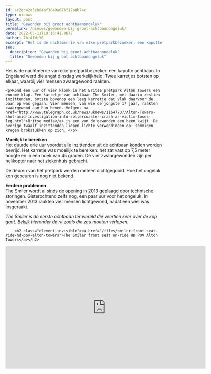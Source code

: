```yaml
---
id: ac2ec42a5eb84af3849a076f17a8b74c
type: nieuws
layout: post
title: "Gewonden bij groot achtbaanongeluk"
permalink: /nieuws/gewonden-bij-groot-achtbaanongeluk/
date: 2022-05-11T19:16:41.067Z
author: 7biA1WiYB
excerpt: "Het is de nachtmerrie van elke pretparkbezoeker: een kapotte achtbaan. In Engeland werd die angst dinsdag werkelijkheid. Twee karretjes botsten op elkaar, waarbij vier mensen zwaargewond raakten.  "
seo:
  description: "Gewonden bij groot achtbaanongeluk"
  title: "Gewonden bij groot achtbaanongeluk"
---
```

Het is de nachtmerrie van elke pretparkbezoeker: een kapotte achtbaan. In Engeland werd die angst dinsdag werkelijkheid. Twee karretjes botsten op elkaar, waarbij vier mensen zwaargewond raakten.  

    <p>Rond een uur of vier klonk in het Britse pretpark Alton Towers een enorme klap. Een karretje van achtbaan The Smiler, met daarin zestien inzittenden, botste bovenop een leeg karretje dat vlak daarvoor de baan op was gegaan. Vier mensen, van wie de jongste 17 jaar, raakten zwaargewond aan hun benen. Volgens <a href="http://www.telegraph.co.uk/news/uknews/11647707/Alton-Towers-shut-amid-investigation-into-rollercoaster-crash-as-victim-loses-leg.html">Britse media</a> is een van de gewonden een been kwijt. De overige twaalf inzittenden liepen lichte verwondingen op: sommigen kregen brokstukken op zich. </p>
<p><strong>Moeilijk te bereiken</strong><br>Het duurde drie uur voordat alle inzittenden uit de achtbaan konden worden bevrijd. Het karretje was moeilijk te bereiken: het zat vast op 7,5 meter hoogte en in een hoek van 45 graden. De vier zwaargewonden zijn per helikopter naar het ziekenhuis gebracht.</p>
<p>De deuren van het pretpark werden meteen dichtgegooid. Hoe het ongeluk kon gebeuren is nog niet bekend.</p>
<p><strong>Eerdere problemen</strong><br>The Smiler wordt al sinds de opening in 2013 geplaagd door technische storingen. Gisterochtend zelfs nog, een paar uur voor het ongeluk. In november 2013 raakten vier mensen lichtgewond, nadat een wiel was losgeraakt.</p>
<p><em>The Smiler is de eerste achtbaan ter wereld die veertien keer over de kop gaat. Bekijk hieronder de rit zoals die zou moeten verlopen:</em></p>
<p><div class="media media-element-container media-default"><div id="file-3895" class="file file-video file-video-youtube">

        <h2 class="element-invisible"><a href="/files/smiler-front-seat-ride-hd-pov-alton-towers">The Smiler front seat on-ride HD POV Alton Towers</a></h2>
    
  
  <div class="content">
    <div class="media-youtube-video media-element file-default media-youtube-1">
  <iframe class="media-youtube-player" width="640" height="390" title="The Smiler front seat on-ride HD POV Alton Towers" src="https://www.youtube.com/embed/-EFbBMlzHyU?wmode=opaque&controls=" name="The Smiler front seat on-ride HD POV Alton Towers" frameborder="0" allowfullscreen="">Video van The Smiler front seat on-ride HD POV Alton Towers</iframe>
</div>
  </div>

  
</div>
</div>
<p> </p>  
